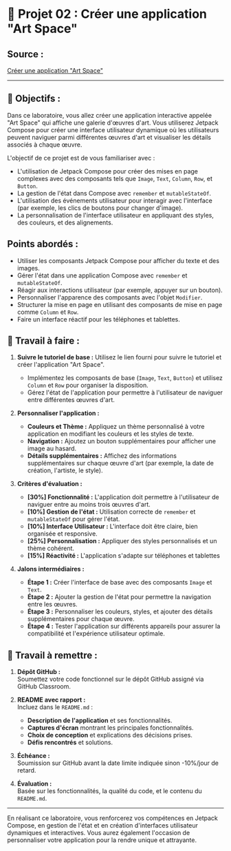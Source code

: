 # 🎳 Projet 02 : Créer une application "Art Space"

## **Source :**  
[Créer une application "Art Space"](https://developer.android.com/codelabs/basic-android-kotlin-compose-art-space?authuser=1&hl=fr)

---

## 🎯 **Objectifs :**

Dans ce laboratoire, vous allez créer une application interactive appelée "Art Space" qui affiche une galerie d'œuvres d'art. Vous utiliserez Jetpack Compose pour créer une interface utilisateur dynamique où les utilisateurs peuvent naviguer parmi différentes œuvres d'art et visualiser les détails associés à chaque œuvre.

L'objectif de ce projet est de vous familiariser avec :
- L'utilisation de Jetpack Compose pour créer des mises en page complexes avec des composants tels que `Image`, `Text`, `Column`, `Row`, et `Button`.
- La gestion de l'état dans Compose avec `remember` et `mutableStateOf`.
- L'utilisation des événements utilisateur pour interagir avec l'interface (par exemple, les clics de boutons pour changer d'image).
- La personnalisation de l'interface utilisateur en appliquant des styles, des couleurs, et des alignements.

## **Points abordés :**

- Utiliser les composants Jetpack Compose pour afficher du texte et des images.
- Gérer l'état dans une application Compose avec `remember` et `mutableStateOf`.
- Réagir aux interactions utilisateur (par exemple, appuyer sur un bouton).
- Personnaliser l'apparence des composants avec l'objet `Modifier`.
- Structurer la mise en page en utilisant des composants de mise en page comme `Column` et `Row`.
- Faire un interface réactif pour les téléphones et tablettes.

## 🧗 **Travail à faire :**

1. **Suivre le tutoriel de base :** Utilisez le lien fourni pour suivre le tutoriel et créer l'application "Art Space".
   - Implémentez les composants de base (`Image`, `Text`, `Button`) et utilisez `Column` et `Row` pour organiser la disposition.
   - Gérez l'état de l'application pour permettre à l'utilisateur de naviguer entre différentes œuvres d'art.

2. **Personnaliser l'application :**
   - **Couleurs et Thème :** Appliquez un thème personnalisé à votre application en modifiant les couleurs et les styles de texte.
   - **Navigation :** Ajoutez un bouton supplémentaires pour afficher une image au hasard.
   - **Détails supplémentaires :** Affichez des informations supplémentaires sur chaque œuvre d'art (par exemple, la date de création, l'artiste, le style).

3. **Critères d'évaluation :**
   - **[30%] Fonctionnalité :** L'application doit permettre à l'utilisateur de naviguer entre au moins trois œuvres d'art.
   - **[10%] Gestion de l'état :** Utilisation correcte de `remember` et `mutableStateOf` pour gérer l'état.
   - **[10%] Interface Utilisateur :** L'interface doit être claire, bien organisée et responsive.
   - **[25%] Personnalisation :** Appliquer des styles personnalisés et un thème cohérent.
   - **[15%] Réactivité :** L'application s'adapte sur téléphones et tablettes

4. **Jalons intermédiaires :**
   - **Étape 1 :** Créer l'interface de base avec des composants `Image` et `Text`.
   - **Étape 2 :** Ajouter la gestion de l'état pour permettre la navigation entre les œuvres.
   - **Étape 3 :** Personnaliser les couleurs, styles, et ajouter des détails supplémentaires pour chaque œuvre.
   - **Étape 4 :** Tester l'application sur différents appareils pour assurer la compatibilité et l'expérience utilisateur optimale.
  
## 🏅 **Travail à remettre :**

1. **Dépôt GitHub :**  
   Soumettez votre code fonctionnel sur le dépôt GitHub assigné via GitHub Classroom.

2. **README avec rapport :**  
   Incluez dans le `README.md` :
   - **Description de l'application** et ses fonctionnalités.
   - **Captures d'écran** montrant les principales fonctionnalités.
   - **Choix de conception** et explications des décisions prises.
   - **Défis rencontrés** et solutions.

3. **Échéance :**  
   Soumission sur GitHub avant la date limite indiquée sinon -10%/jour de retard.

4. **Évaluation :**  
   Basée sur les fonctionnalités, la qualité du code, et le contenu du `README.md`.
   
---

En réalisant ce laboratoire, vous renforcerez vos compétences en Jetpack Compose, en gestion de l'état et en création d'interfaces utilisateur dynamiques et interactives. Vous aurez également l'occasion de personnaliser votre application pour la rendre unique et attrayante.
